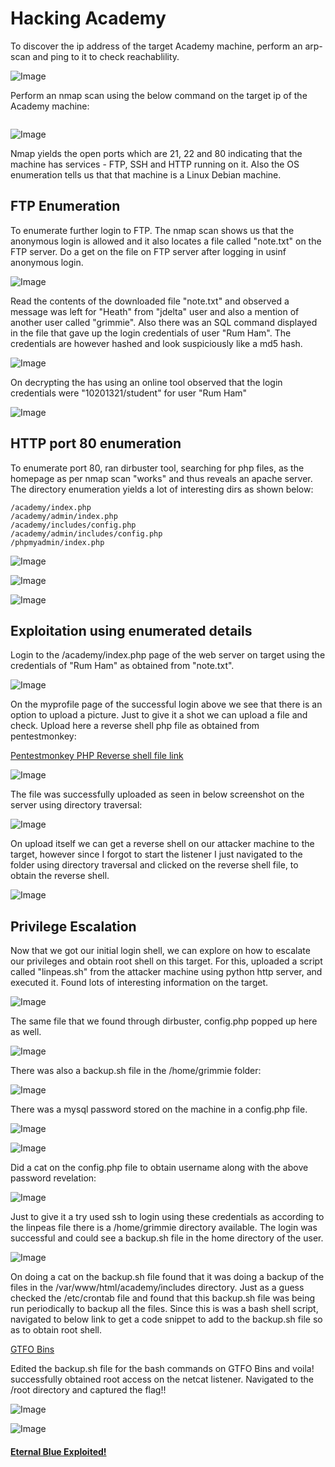 # Hacking Academy

To discover the ip address of the target Academy machine, perform an arp-scan and ping to it to check reachablility.


![Image](https://github.com/vandanarach/TCM-Courses/raw/main/docs/PracticalEthicalHacking/images/Academy/1.png)


Perform an nmap scan using the below command on the target ip of the Academy machine:

```nmap -sV -A -v -p- 192.168.179.132
```

![Image](https://github.com/vandanarach/TCM-Courses/raw/main/docs/PracticalEthicalHacking/images/Academy/2.png)


Nmap yields the open ports which are 21, 22 and 80 indicating that the machine has services - FTP, SSH and HTTP running on it. Also the OS enumeration tells us that that machine is a Linux Debian machine.


## FTP Enumeration


To enumerate further login to FTP. The nmap scan shows us that the anonymous login is allowed and it also locates a file called "note.txt" on the FTP server. Do a get on the file on FTP server after logging in usinf anonymous login.


![Image](https://github.com/vandanarach/TCM-Courses/raw/main/docs/PracticalEthicalHacking/images/Academy/3.png)

Read the contents of the downloaded file "note.txt" and observed a message was left for "Heath" from "jdelta" user and also a mention of another user called "grimmie". Also there was an SQL command displayed in the file that gave up the login credentials of user "Rum Ham". The credentials are however hashed and look suspiciously like a md5 hash.

![Image](https://github.com/vandanarach/TCM-Courses/raw/main/docs/PracticalEthicalHacking/images/Academy/4.png)


On decrypting the has using an online tool observed that the login credentials were "10201321/student" for user "Rum Ham"


![Image](https://github.com/vandanarach/TCM-Courses/raw/main/docs/PracticalEthicalHacking/images/Academy/5.png)


## HTTP port 80 enumeration


To enumerate port 80, ran dirbuster tool, searching for php files, as the homepage as per nmap scan "works" and thus reveals an apache server. The directory enumeration yields a lot of interesting dirs as shown below:

```
/academy/index.php
/academy/admin/index.php
/academy/includes/config.php
/academy/admin/includes/config.php
/phpmyadmin/index.php
``` 

![Image](https://github.com/vandanarach/TCM-Courses/raw/main/docs/PracticalEthicalHacking/images/Academy/6.png)

![Image](https://github.com/vandanarach/TCM-Courses/raw/main/docs/PracticalEthicalHacking/images/Academy/8.png)

![Image](https://github.com/vandanarach/TCM-Courses/raw/main/docs/PracticalEthicalHacking/images/Academy/9.png)


## Exploitation using enumerated details


Login to the /academy/index.php page of the web server on target using the credentials of "Rum Ham" as obtained from "note.txt".


![Image](https://github.com/vandanarach/TCM-Courses/raw/main/docs/PracticalEthicalHacking/images/Academy/7.png)

On the myprofile page of the successful login above we see that there is an option to upload a picture. Just to give it a shot we can upload a file and check. Upload here a reverse shell php file as obtained from pentestmonkey:


[Pentestmonkey PHP Reverse shell file link](https://web.archive.org/web/20200919070309/http://pentestmonkey.net/tools/web-shells/php-reverse-shell)


![Image](https://github.com/vandanarach/TCM-Courses/raw/main/docs/PracticalEthicalHacking/images/Academy/10.png)


The file was successfully uploaded as seen in below screenshot on the server using directory traversal:


![Image](https://github.com/vandanarach/TCM-Courses/raw/main/docs/PracticalEthicalHacking/images/Academy/11.png)


On upload itself we can get a reverse shell on our attacker machine to the target, however since I forgot to start the listener I just navigated to the folder using directory traversal and clicked on the reverse shell file, to obtain the reverse shell.



![Image](https://github.com/vandanarach/TCM-Courses/raw/main/docs/PracticalEthicalHacking/images/Academy/12.png)


## Privilege Escalation


Now that we got our initial login shell, we can explore on how to escalate our privileges and obtain root shell on this target. For this, uploaded a script called "linpeas.sh" from the attacker machine using python http server, and executed it. Found lots of interesting information on the target.


![Image](https://github.com/vandanarach/TCM-Courses/raw/main/docs/PracticalEthicalHacking/images/Academy/13.png)


The same file that we found through dirbuster, config.php popped up here as well.


![Image](https://github.com/vandanarach/TCM-Courses/raw/main/docs/PracticalEthicalHacking/images/Academy/14.png)


There was also a backup.sh file in the /home/grimmie folder:


![Image](https://github.com/vandanarach/TCM-Courses/raw/main/docs/PracticalEthicalHacking/images/Academy/15.png)


There was a mysql password stored on the machine in a config.php file.


![Image](https://github.com/vandanarach/TCM-Courses/raw/main/docs/PracticalEthicalHacking/images/Academy/16.png)


![Image](https://github.com/vandanarach/TCM-Courses/raw/main/docs/PracticalEthicalHacking/images/Academy/17.png)


Did a cat on the config.php file to obtain username along with the above password revelation:


![Image](https://github.com/vandanarach/TCM-Courses/raw/main/docs/PracticalEthicalHacking/images/Academy/18.png)


Just to give it a try used ssh to login using these credentials as according to the linpeas file there is a /home/grimmie directory available. The login was successful and could see a backup.sh file in the home directory of the user. 


![Image](https://github.com/vandanarach/TCM-Courses/raw/main/docs/PracticalEthicalHacking/images/Academy/19.png)


On doing a cat on the backup.sh file found that it was doing a backup of the files in the /var/www/html/academy/includes directory. Just as a guess checked the /etc/crontab file and found that this backup.sh file was being run periodically to backup all the files.
Since this is was a bash shell script, navigated to below link to get a code snippet to add to the backup.sh file so as to obtain root shell.

[GTFO Bins](https://gtfobins.github.io/gtfobins/bash/#reverse-shell)


Edited the backup.sh file for the bash commands on GTFO Bins and voila! successfully obtained root access on the netcat listener. Navigated to the /root directory and captured the flag!!


![Image](https://github.com/vandanarach/TCM-Courses/raw/main/docs/PracticalEthicalHacking/images/Academy/20.png)


![Image](https://github.com/vandanarach/TCM-Courses/raw/main/docs/PracticalEthicalHacking/images/Academy/21.png)




#### <i class="fa-solid fa-circle-arrow-left"></i> [Eternal Blue Exploited!](https://vandanarach.github.io/TCM-Courses/PracticalEthicalHacking/Blue.html)
####  <i class="fa-solid fa-circle-arrow-right"></i>

